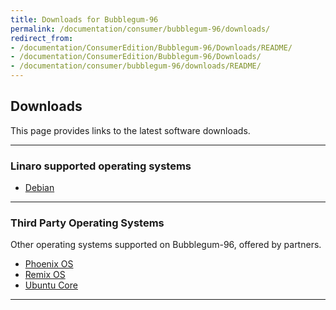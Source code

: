 ```yaml
---
title: Downloads for Bubblegum-96
permalink: /documentation/consumer/bubblegum-96/downloads/
redirect_from:
- /documentation/ConsumerEdition/Bubblegum-96/Downloads/README/
- /documentation/ConsumerEdition/Bubblegum-96/Downloads/
- /documentation/consumer/bubblegum-96/downloads/README/
---
```

## Downloads

This page provides links to the latest software downloads.

***

### Linaro supported operating systems

- [Debian](debian.md)

***

### Third Party Operating Systems

Other operating systems supported on Bubblegum-96, offered by partners.

- [Phoenix OS](phoenix-remix.md)
- [Remix OS](phoenix-remix.md)
- [Ubuntu Core](ubuntu-core.md)

***

